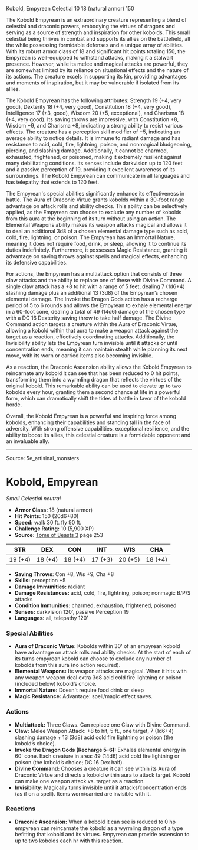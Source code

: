 <MonsterName/>Kobold, Empyrean</MonsterName>
<CreatureType/>Celestial</CreatureType>
<CR/>10</CR>
<AC/>18 (natural armor)</AC>
<HP/>150</HP>
<summary>The Kobold Empyrean is an extraordinary creature representing a blend of celestial and draconic powers, embodying the virtues of dragons and serving as a source of strength and inspiration for other kobolds. This small celestial being thrives in combat and supports its allies on the battlefield, all the while possessing formidable defenses and a unique array of abilities. With its robust armor class of 18 and significant hit points totaling 150, the Empyrean is well-equipped to withstand attacks, making it a stalwart presence. However, while its melee and magical attacks are powerful, they are somewhat limited by its reliance on situational effects and the nature of its actions. The creature excels in supporting its kin, providing advantages and moments of inspiration, but it may be vulnerable if isolated from its allies.</summary>

<detail>

The Kobold Empyrean has the following attributes: Strength 19 (+4, very good), Dexterity 18 (+4, very good), Constitution 18 (+4, very good), Intelligence 17 (+3, good), Wisdom 20 (+5, exceptional), and Charisma 18 (+4, very good). Its saving throws are impressive, with Constitution +8, Wisdom +9, and Charisma +8, indicating a strong ability to resist various effects. The creature has a perception skill modifier of +5, indicating an average ability to notice details. It is immune to radiant damage and has resistance to acid, cold, fire, lightning, poison, and nonmagical bludgeoning, piercing, and slashing damage. Additionally, it cannot be charmed, exhausted, frightened, or poisoned, making it extremely resilient against many debilitating conditions. Its senses include darkvision up to 120 feet and a passive perception of 19, providing it excellent awareness of its surroundings. The Kobold Empyrean can communicate in all languages and has telepathy that extends to 120 feet.

The Empyrean's special abilities significantly enhance its effectiveness in battle. The Aura of Draconic Virtue grants kobolds within a 30-foot range advantage on attack rolls and ability checks. This ability can be selectively applied, as the Empyrean can choose to exclude any number of kobolds from this aura at the beginning of its turn without using an action. The Elemental Weapons ability makes its weapon attacks magical and allows it to deal an additional 3d8 of a chosen elemental damage type such as acid, cold, fire, lightning, or poison. The Empyrean has an Immortal Nature, meaning it does not require food, drink, or sleep, allowing it to continue its duties indefinitely. Furthermore, it possesses Magic Resistance, granting it advantage on saving throws against spells and magical effects, enhancing its defensive capabilities.

For actions, the Empyrean has a multiattack option that consists of three claw attacks and the ability to replace one of these with Divine Command. A single claw attack has a +8 to hit with a range of 5 feet, dealing 7 (1d6+4) slashing damage plus an additional 13 (3d8) of the Empyrean’s chosen elemental damage. The Invoke the Dragon Gods action has a recharge period of 5 to 6 rounds and allows the Empyrean to exhale elemental energy in a 60-foot cone, dealing a total of 49 (14d6) damage of the chosen type with a DC 16 Dexterity saving throw to take half damage. The Divine Command action targets a creature within the Aura of Draconic Virtue, allowing a kobold within that aura to make a weapon attack against the target as a reaction, effectively coordinating attacks. Additionally, the Invisibility ability lets the Empyrean turn invisible until it attacks or until concentration ends, meaning it can maintain stealth while planning its next move, with its worn or carried items also becoming invisible.

As a reaction, the Draconic Ascension ability allows the Kobold Empyrean to reincarnate any kobold it can see that has been reduced to 0 hit points, transforming them into a wyrmling dragon that reflects the virtues of the original kobold. This remarkable ability can be used to elevate up to two kobolds every hour, granting them a second chance at life in a powerful form, which can dramatically shift the tides of battle in favor of the kobold horde.

Overall, the Kobold Empyrean is a powerful and inspiring force among kobolds, enhancing their capabilities and standing tall in the face of adversity. With strong offensive capabilities, exceptional resilience, and the ability to boost its allies, this celestial creature is a formidable opponent and an invaluable ally.</detail>



---

Source: 5e_artisinal_monsters

# Kobold, Empyrean

*Small* *Celestial* *neutral*

- **Armor Class:** 18 (natural armor)
- **Hit Points:** 150 (20d6+80)
- **Speed:** walk 30 ft. fly 90 ft.
- **Challenge Rating:** 10 (5,900 XP)
- **Source:** [Tome of Beasts 3](https://koboldpress.com/kpstore/product/tome-of-beasts-3-for-5th-edition/) page 253

| STR | DEX | CON | INT | WIS | CHA |
| --- | --- | --- | --- | --- | --- |
| 19 (+4) | 18 (+4) | 18 (+4) | 17 (+3) | 20 (+5) | 18 (+4) |

- **Saving Throws**: Con +8, Wis +9, Cha +8
- **Skills:** perception +5
- **Damage Immunities:** radiant
- **Damage Resistances:** acid, cold, fire, lightning, poison; nonmagic B/P/S attacks
- **Condition Immunities:** charmed, exhaustion, frightened, poisoned
- **Senses:** darkvision 120', passive Perception 19
- **Languages:** all, telepathy 120'

### Special Abilities

- **Aura of Draconic Virtue:** Kobolds within 30' of an empyrean kobold have advantage on attack rolls and ability checks. At the start of each of its turns empyrean kobold can choose to exclude any number of kobolds from this aura (no action required).
- **Elemental Weapons:** Its weapon attacks are magical. When it hits with any weapon weapon deal extra 3d8 acid cold fire lightning or poison (included below) kobold’s choice.
- **Immortal Nature:** Doesn't require food drink or sleep
- **Magic Resistance:** Advantage: spell/magic effect saves.

### Actions

- **Multiattack:** Three Claws. Can replace one Claw with Divine Command.
- **Claw:** Melee Weapon Attack: +8 to hit, 5 ft., one target, 7 (1d6+4) slashing damage + 13 (3d8) acid cold fire lightning or poison (the kobold’s choice).
- **Invoke the Dragon Gods (Recharge 5–6):** Exhales elemental energy in 60' cone. Each creature in area: 49 (14d6) acid cold fire lightning or poison (the kobold’s choice; DC 16 Dex half).
- **Divine Command:** Chooses a creature it can see within its Aura of Draconic Virtue and directs a kobold within aura to attack target. Kobold can make one weapon attack vs. target as a reaction.
- **Invisibility:** Magically turns invisible until it attacks/concentration ends (as if on a spell). Items worn/carried are invisible with it.

### Reactions

- **Draconic Ascension:** When a kobold it can see is reduced to 0 hp empyrean can reincarnate the kobold as a wyrmling dragon of a type befitting that kobold and its virtues. Empyrean can provide ascension to up to two kobolds each hr with this reaction.




